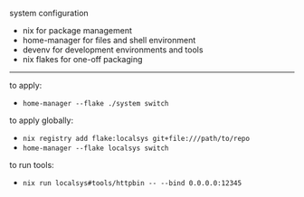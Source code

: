 system configuration

* nix for package management
* home-manager for files and shell environment
* devenv for development environments and tools
* nix flakes for one-off packaging

---

to apply:

- `home-manager --flake ./system switch`

to apply globally:

- `nix registry add flake:localsys git+file:///path/to/repo`
- `home-manager --flake localsys switch`

to run tools:

- `nix run localsys#tools/httpbin -- --bind 0.0.0.0:12345`
